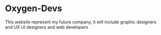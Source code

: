 # Oxygen-Devs

This website represent my future company,  it will include graphic designers and UX UI designers and web developers

